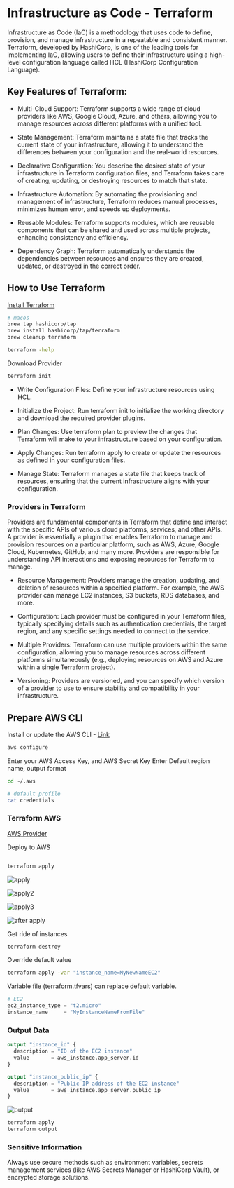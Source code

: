 # Infrastructure as Code - Terraform

Infrastructure as Code (IaC) is a methodology that uses code to define, provision, and manage infrastructure in a repeatable and consistent manner. Terraform, developed by HashiCorp, is one of the leading tools for implementing IaC, allowing users to define their infrastructure using a high-level configuration language called HCL (HashiCorp Configuration Language).


## Key Features of Terraform:

- Multi-Cloud Support: Terraform supports a wide range of cloud providers like AWS, Google Cloud, Azure, and others, allowing you to manage resources across different platforms with a unified tool.

- State Management: Terraform maintains a state file that tracks the current state of your infrastructure, allowing it to understand the differences between your configuration and the real-world resources.

- Declarative Configuration: You describe the desired state of your infrastructure in Terraform configuration files, and Terraform takes care of creating, updating, or destroying resources to match that state.

- Infrastructure Automation: By automating the provisioning and management of infrastructure, Terraform reduces manual processes, minimizes human error, and speeds up deployments.

- Reusable Modules: Terraform supports modules, which are reusable components that can be shared and used across multiple projects, enhancing consistency and efficiency.

- Dependency Graph: Terraform automatically understands the dependencies between resources and ensures they are created, updated, or destroyed in the correct order.


## How to Use Terraform

[Install Terraform](https://developer.hashicorp.com/terraform/tutorials/aws-get-started/install-cli#install-terraform)

```bash
# macos
brew tap hashicorp/tap
brew install hashicorp/tap/terraform
brew cleanup terraform

terraform -help
```

Download Provider
```bash
terraform init
```

- Write Configuration Files: Define your infrastructure resources using HCL. 

- Initialize the Project: Run terraform init to initialize the working directory and download the required provider plugins.

- Plan Changes: Use terraform plan to preview the changes that Terraform will make to your infrastructure based on your configuration.

- Apply Changes: Run terraform apply to create or update the resources as defined in your configuration files.

- Manage State: Terraform manages a state file that keeps track of resources, ensuring that the current infrastructure aligns with your configuration.


### Providers in Terraform
Providers are fundamental components in Terraform that define and interact with the specific APIs of various cloud platforms, services, and other APIs. A provider is essentially a plugin that enables Terraform to manage and provision resources on a particular platform, such as AWS, Azure, Google Cloud, Kubernetes, GitHub, and many more. Providers are responsible for understanding API interactions and exposing resources for Terraform to manage.

- Resource Management: Providers manage the creation, updating, and deletion of resources within a specified platform. For example, the AWS provider can manage EC2 instances, S3 buckets, RDS databases, and more.

- Configuration: Each provider must be configured in your Terraform files, typically specifying details such as authentication credentials, the target region, and any specific settings needed to connect to the service.

- Multiple Providers: Terraform can use multiple providers within the same configuration, allowing you to manage resources across different platforms simultaneously (e.g., deploying resources on AWS and Azure within a single Terraform project).

- Versioning: Providers are versioned, and you can specify which version of a provider to use to ensure stability and compatibility in your infrastructure.


## Prepare AWS CLI

Install or update the AWS CLI - [Link](https://docs.aws.amazon.com/cli/latest/userguide/getting-started-install.html)


```bash
aws configure
```

Enter your AWS Access Key, and AWS Secret Key
Enter Default region name, output format

```bash
cd ~/.aws

# default profile
cat credentials
```

### Terraform AWS

[AWS Provider](https://registry.terraform.io/providers/hashicorp/aws/latest/docs)


Deploy to AWS
```bash

terraform apply
```

![apply](images/apply.png)

![apply2](images/apply2.png)

![apply3](images/apply3.png)

![after apply](images/afterApply.png)


Get ride of instances

``` bash
terraform destroy
```

Override default value

```bash
terraform apply -var "instance_name=MyNewNameEC2"
```

Variable file (terraform.tfvars) can replace default variable.

```tf
# EC2
ec2_instance_type = "t2.micro"
instance_name     = "MyInstanceNameFromFile"

```

### Output Data

```tf
output "instance_id" {
  description = "ID of the EC2 instance"
  value       = aws_instance.app_server.id
}

output "instance_public_ip" {
  description = "Public IP address of the EC2 instance"
  value       = aws_instance.app_server.public_ip
}

```

![output](images/output.png)

```bash
terraform apply
terraform output
```


### Sensitive Information
Always use secure methods such as environment variables, secrets management services (like AWS Secrets Manager or HashiCorp Vault), or encrypted storage solutions.